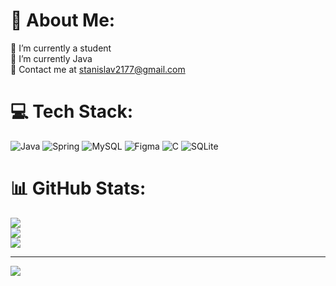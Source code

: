 # 💫 About Me:
🔭 I’m currently a student<br>🌱 I’m currently Java<br>💬 Contact me at stanislav2177@gmail.com<br>


# 💻 Tech Stack:
![Java](https://img.shields.io/badge/java-%23ED8B00.svg?style=for-the-badge&logo=java&logoColor=white) ![Spring](https://img.shields.io/badge/spring-%236DB33F.svg?style=for-the-badge&logo=spring&logoColor=white) ![MySQL](https://img.shields.io/badge/mysql-%2300f.svg?style=for-the-badge&logo=mysql&logoColor=white) 	![Figma](https://img.shields.io/badge/figma-%23F24E1E.svg?style=for-the-badge&logo=figma&logoColor=white) ![C](https://img.shields.io/badge/c-%2300599C.svg?style=for-the-badge&logo=c&logoColor=white) ![SQLite](https://img.shields.io/badge/sqlite-%2307405e.svg?style=for-the-badge&logo=sqlite&logoColor=white)
# 📊 GitHub Stats:
![](https://github-readme-stats.vercel.app/api?username=Stanislav&theme=dark&hide_border=false&include_all_commits=false&count_private=false)<br/>
![](https://github-readme-streak-stats.herokuapp.com/?user=Stanislav&theme=dark&hide_border=false)<br/>
![](https://github-readme-stats.vercel.app/api/top-langs/?username=Stanislav&theme=dark&hide_border=false&include_all_commits=false&count_private=false&layout=compact)

---
[![](https://visitcount.itsvg.in/api?id=Stanislav&icon=0&color=0)](https://visitcount.itsvg.in)

<!-- Proudly created with GPRM ( https://gprm.itsvg.in ) -->

